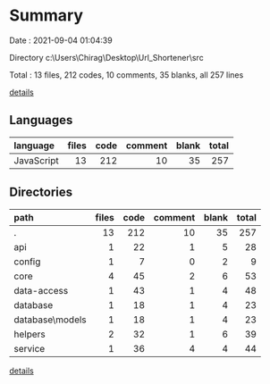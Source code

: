 # Summary

Date : 2021-09-04 01:04:39

Directory c:\Users\Chirag\Desktop\Url_Shortener\src

Total : 13 files,  212 codes, 10 comments, 35 blanks, all 257 lines

[details](details.md)

## Languages
| language | files | code | comment | blank | total |
| :--- | ---: | ---: | ---: | ---: | ---: |
| JavaScript | 13 | 212 | 10 | 35 | 257 |

## Directories
| path | files | code | comment | blank | total |
| :--- | ---: | ---: | ---: | ---: | ---: |
| . | 13 | 212 | 10 | 35 | 257 |
| api | 1 | 22 | 1 | 5 | 28 |
| config | 1 | 7 | 0 | 2 | 9 |
| core | 4 | 45 | 2 | 6 | 53 |
| data-access | 1 | 43 | 1 | 4 | 48 |
| database | 1 | 18 | 1 | 4 | 23 |
| database\models | 1 | 18 | 1 | 4 | 23 |
| helpers | 2 | 32 | 1 | 6 | 39 |
| service | 1 | 36 | 4 | 4 | 44 |

[details](details.md)